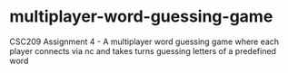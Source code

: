 # multiplayer-word-guessing-game
CSC209 Assignment 4 - A multiplayer word guessing game where each player connects via nc and takes turns guessing letters of a predefined word
